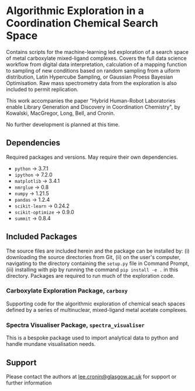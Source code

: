 # Algorithmic Exploration in a Coordination Chemical Search Space

Contains scripts for the machine-learning led exploration of a search space of metal carboxylate mixed-ligand complexes. Covers the full data science workflow from digital data interpretation, calculation of a mapping function to sampling of new conditions based on random sampling from a uiform distribution, Latin Hypercube Sampling, or Gaussian Proess Bayesian Optimisation. Raw mass spectrometry data from the exploration is also included to permit replication. 

This work accompanies the paper "Hybrid Human-Robot Laboratories enable Library Generation and Discovery in Coordination Chemistry", by Kowalski, MacGregor, Long, Bell, and Cronin.

No further development is planned at this time.

## Dependencies

Required packages and versions. May require their own dependencies.
* ```python``` -> 3.7.1
* ```ipython``` -> 7.2.0
* ```matplotlib``` -> 3.4.1
* ```nmrglue``` -> 0.8
* ```numpy``` -> 1.21.5
* ```pandas``` -> 1.2.4
* ```scikit-learn``` -> 0.24.2
* ```scikit-optimize``` -> 0.9.0
* ```summit``` -> 0.8.4

## Included Packages

The source files are included herein and the package can be installed by: (i) downloading the source directories from Git, (ii) on the user's computer, navigating to the directory containing the ```setup.py``` file in Command Prompt, (iii) installing with pip by running the command ```pip install -e .``` in this directory. Packages are required to run much of the exploration code.

### Carboxylate Exploration Package, ```carboxy```

Supporting code for the algorithmic exploration of chemical seach spaces defined by a series of multinuclear, mixed-ligand metal acetate complexes.

### Spectra Visualiser Package, ```spectra_visualiser```

This is a bespoke package used to import analytical data to python and handle mundane visualisation needs. 

## Support

Please contact the authors at lee.cronin@glasgow.ac.uk for support or further information